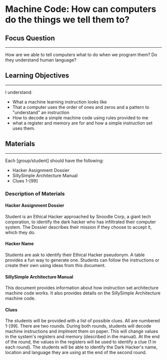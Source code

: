 # Machine Code: How can computers do the things we tell them to?

## Focus Question
---

How are we able to tell computers what to do when we program them? Do they understand human language?

## Learning Objectives
---

I understand:
* What a machine learning instruction looks like
* That a computer uses the order of ones and zeros and a pattern to "understand" an instruction
* How to decode a simple machine code using rules provided to me
* what a register and memory are for and how a simple instruction set uses them.

## Materials
---

Each [group/student] should have the following:
* Hacker Assignment Dossier
* SillySimple Architecture Manual
* Clues 1-[99]

### Description of Materials
#### **Hacker Assignment Dossier**
Student is an Ethical Hacker approached by Snoodle Corp, a giant tech corporation, to identify the dark hacker who has infiltrated their computer system. The Dossier describes their mission if they choose to accept it, which they do.

#### **Hacker Name**
Students are ask to identify their Ethical Hacker pseudonym. A table provides a fun way to generate one. Students can follow the instructions or create their own using ideas from this document.

#### **SillySimple Architecture Manual**
This document provides information about how instruction set architecture machine code works. It also provides details on the SillySimple Architecture machine code.

#### **Clues**
The students will be provided with a list of possible clues. All are numbered 1-[99]. There are two rounds. During both rounds, students will decode machine instructions and implment them on paper. This will change values in the system's registers and memory (described in the manual). At the end of the round, the values in the registers will be used to identify a clue (1 in each round). The students will be able to identify the Dark Hacker's name, location and language they are using at the end of the second round.

